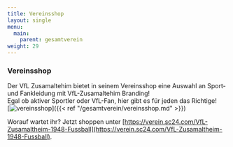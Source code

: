 ```yaml
---
title: Vereinsshop
layout: single
menu:
  main:
    parent: gesamtverein
weight: 29
---
```


### Vereinsshop

Der VfL Zusamaltehim bietet in seinem Vereinsshop eine Auswahl an Sport- und Fankleidung mit VfL-Zusamaltehim Branding!<br>
Egal ob aktiver Sportler oder VfL-Fan, hier gibt es für jeden das Richtige!<br>
[![vereinsshop](/images/vereinsshop/vfl_vereinsshop.jpg)]({{< ref "/gesamtverein/vereinsshop.md" >}})<br>


Worauf wartet ihr? 
Jetzt shoppen unter [https://verein.sc24.com/VfL-Zusamaltheim-1948-Fussball](https://verein.sc24.com/VfL-Zusamaltheim-1948-Fussball).


